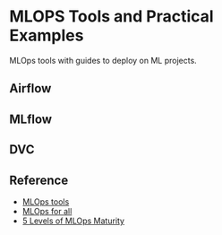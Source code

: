 # MLOPS Tools and Practical Examples
MLOps tools with guides to deploy on ML projects.

## Airflow

## MLflow

## DVC

## Reference
- [MLOps tools](https://github.com/beotavalo/dmls-book/blob/main/mlops-tools.md)
- [MLOps for all](https://mlops-for-all.github.io/en/docs/introduction/intro)
- [5 Levels of MLOps Maturity](https://towardsdatascience.com/5-levels-of-mlops-maturity-9c85adf09fe2/)
